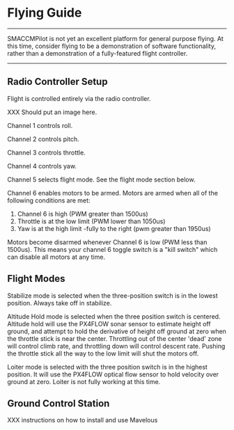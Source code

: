 # Flying Guide

-------------------------------------------------------------------------------

SMACCMPilot is not yet an excellent platform for general purpose flying.
At this time, consider flying to be a demonstration of software functionality,
rather than a demonstration of a fully-featured flight controller.

-------------------------------------------------------------------------------

## Radio Controller Setup

Flight is controlled entirely via the radio controller.

XXX Should put an image here.

Channel 1 controls roll.

Channel 2 controls pitch.

Channel 3 controls throttle.

Channel 4 controls yaw.

Channel 5 selects flight mode. See the flight mode section below.

Channel 6 enables motors to be armed. Motors are armed when all of the
following conditions are met:

1. Channel 6 is high (PWM greater than 1500us) 
2. Throttle is at the low limit (PWM lower than 1050us)
3. Yaw is at the high limit -fully to the right (pwm greater than 1950us)

Motors become disarmed whenever Channel 6 is low (PWM less than 1500us). This
means your channel 6 toggle switch is a "kill switch" which can disable all
motors at any time.

## Flight Modes

Stabilize mode is selected when the three-position switch is in the lowest
position. Always take off in stabilize.

Altitude Hold mode is selected when the three position switch is centered.
Altitude hold will use the PX4FLOW sonar sensor to estimate height off
ground, and attempt to hold the derivative of height off ground at zero
when the throttle stick is near the center. Throttling out of the center 'dead'
zone will control climb rate, and throttling down will control descent rate.
Pushing the throttle stick all the way to the low limit will shut the motors
off.

Loiter mode is selected with the three position switch is in the highest
position. It will use the PX4FLOW optical flow sensor to hold velocity over
ground at zero. Loiter is not fully working at this time.

## Ground Control Station

XXX instructions on how to install and use Mavelous

